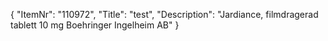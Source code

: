 {
  "ItemNr": "110972",
  "Title": "test",
  "Description": "Jardiance, filmdragerad tablett 10 mg Boehringer Ingelheim AB"
}